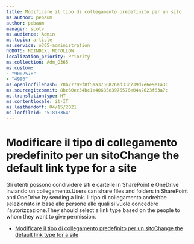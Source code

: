 ```yaml
---
title: Modificare il tipo di collegamento predefinito per un sito
ms.author: pebaum
author: pebaum
manager: scotv
ms.audience: Admin
ms.topic: article
ms.service: o365-administration
ROBOTS: NOINDEX, NOFOLLOW
localization_priority: Priority
ms.collection: Adm_O365
ms.custom:
- "9002578"
- "4996"
ms.openlocfilehash: 78b27709f8f5aa3756826ad33c739d7e6e9e1a3c
ms.sourcegitcommit: 8bc60ec34bc1e40685e3976576e04a2623f63a7c
ms.translationtype: HT
ms.contentlocale: it-IT
ms.lasthandoff: 04/15/2021
ms.locfileid: "51818364"
---
```

# <a name="change-the-default-link-type-for-a-site"></a><span data-ttu-id="d7dbe-102">Modificare il tipo di collegamento predefinito per un sito</span><span class="sxs-lookup"><span data-stu-id="d7dbe-102">Change the default link type for a site</span></span>

<span data-ttu-id="d7dbe-103">Gli utenti possono condividere siti e cartelle in SharePoint e OneDrive inviando un collegamento.</span><span class="sxs-lookup"><span data-stu-id="d7dbe-103">Users can share files and folders in SharePoint and OneDrive by sending a link.</span></span> <span data-ttu-id="d7dbe-104">Il tipo di collegamento andrebbe selezionato in base alle persone alle quali si vuole concedere l'autorizzazione.</span><span class="sxs-lookup"><span data-stu-id="d7dbe-104">They should select a link type based on the people to whom they want to give permission.</span></span>

- [<span data-ttu-id="d7dbe-105">Modificare il tipo di collegamento predefinito per un sito</span><span class="sxs-lookup"><span data-stu-id="d7dbe-105">Change the default link type for a site</span></span>](https://docs.microsoft.com/sharepoint/change-default-sharing-link)
